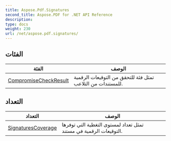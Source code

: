 ```yaml
---
title: Aspose.Pdf.Signatures
second_title: Aspose.PDF for .NET API Reference
description:
type: docs
weight: 230
url: /net/aspose.pdf.signatures/
---
```

## الفئات

| الفئة | الوصف |
| --- | --- |
| [CompromiseCheckResult](./compromisecheckresult/) | تمثل فئة للتحقق من التوقيعات الرقمية للمستندات من التلاعب. |
## التعداد

| التعداد | الوصف |
| --- | --- |
| [SignaturesCoverage](./signaturescoverage/) | تمثل تعداد لمستوى التغطية التي توفرها التوقيعات الرقمية في مستند. |